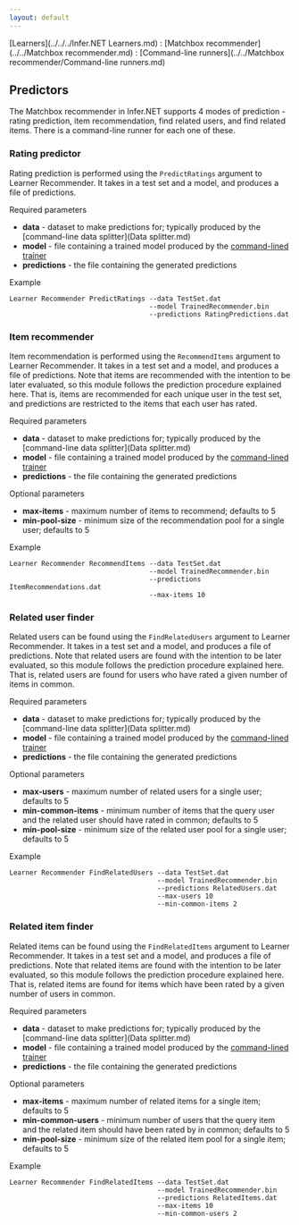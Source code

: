 ```yaml
---
layout: default
---
```

[Learners](../../../Infer.NET Learners.md) : [Matchbox recommender](../../Matchbox recommender.md) : [Command-line runners](../../Matchbox recommender/Command-line runners.md)

## Predictors

The Matchbox recommender in Infer.NET supports 4 modes of prediction - rating prediction, item recommendation, find related users, and find related items. There is a command-line runner for each one of these.

### Rating predictor

Rating prediction is performed using the `PredictRatings` argument to Learner Recommender. It takes in a test set and a model, and produces a file of predictions.

Required parameters

*   **data** \- dataset to make predictions for; typically produced by the [command-line data splitter](Data splitter.md)
*   **model** \- file containing a trained model produced by the [command-lined trainer](Trainer.md)
*   **predictions** \- the file containing the generated predictions

Example

```
Learner Recommender PredictRatings --data TestSet.dat   
                                   --model TrainedRecommender.bin   
                                   --predictions RatingPredictions.dat
```
### Item recommender

Item recommendation is performed using the `RecommendItems` argument to Learner Recommender. It takes in a test set and a model, and produces a file of predictions. Note that items are recommended with the intention to be later evaluated, so this module follows the prediction procedure explained here. That is, items are recommended for each unique user in the test set, and predictions are restricted to the items that each user has rated.

Required parameters

*   **data** \- dataset to make predictions for; typically produced by the [command-line data splitter](Data splitter.md)
*   **model** \- file containing a trained model produced by the [command-lined trainer](Trainer.md)
*   **predictions** \- the file containing the generated predictions

Optional parameters

*   **max-items** \- maximum number of items to recommend; defaults to 5
*   **min-pool-size** \- minimum size of the recommendation pool for a single user; defaults to 5

Example

```
Learner Recommender RecommendItems --data TestSet.dat   
                                   --model TrainedRecommender.bin  
                                   --predictions ItemRecommendations.dat   
                                   --max-items 10
```
### Related user finder

Related users can be found using the `FindRelatedUsers` argument to Learner Recommender. It takes in a test set and a model, and produces a file of predictions. Note that related users are found with the intention to be later evaluated, so this module follows the prediction procedure explained here. That is, related users are found for users who have rated a given number of items in common.

Required parameters

*   **data** \- dataset to make predictions for; typically produced by the [command-line data splitter](Data splitter.md)
*   **model** \- file containing a trained model produced by the [command-lined trainer](Trainer.md)
*   **predictions** \- the file containing the generated predictions

Optional parameters

*   **max-users** \- maximum number of related users for a single user; defaults to 5
*   **min-common-items** \- minimum number of items that the query user and the related user should have rated in common; defaults to 5
*   **min-pool-size** \- minimum size of the related user pool for a single user; defaults to 5

Example

```
Learner Recommender FindRelatedUsers --data TestSet.dat  
                                     --model TrainedRecommender.bin  
                                     --predictions RelatedUsers.dat  
                                     --max-users 10  
                                     --min-common-items 2
```
### Related item finder

Related items can be found using the `FindRelatedItems` argument to Learner Recommender. It takes in a test set and a model, and produces a file of predictions. Note that related items are found with the intention to be later evaluated, so this module follows the prediction procedure explained here. That is, related items are found for items which have been rated by a given number of users in common.

Required parameters

*   **data** \- dataset to make predictions for; typically produced by the [command-line data splitter](Data splitter.md)
*   **model** \- file containing a trained model produced by the [command-lined trainer](Trainer.md)
*   **predictions** \- the file containing the generated predictions

Optional parameters

*   **max-items** \- maximum number of related items for a single item; defaults to 5
*   **min-common-users** \- minimum number of users that the query item and the related item should have been rated by in common; defaults to 5
*   **min-pool-size** \- minimum size of the related item pool for a single item; defaults to 5

Example

```
Learner Recommender FindRelatedItems --data TestSet.dat   
                                     --model TrainedRecommender.bin  
                                     --predictions RelatedItems.dat  
                                     --max-items 10   
                                     --min-common-users 2
```
